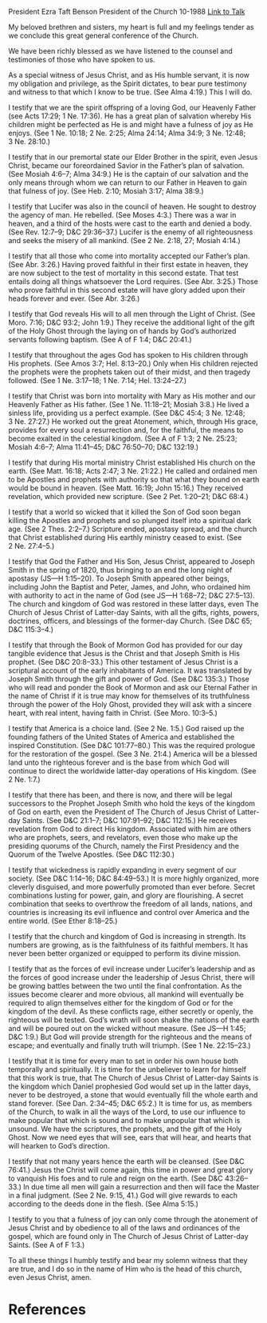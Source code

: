 President Ezra Taft Benson
President of the Church
10-1988
[Link to Talk](https://www.churchofjesuschrist.org/study/general-conference/1988/10/i-testify?lang=eng)

My beloved brethren and sisters, my heart is full and my feelings tender as we conclude this great general conference of the Church.

We have been richly blessed as we have listened to the counsel and testimonies of those who have spoken to us.

As a special witness of Jesus Christ, and as His humble servant, it is now my obligation and privilege, as the Spirit dictates, to bear pure testimony and witness to that which I know to be true. (See Alma 4:19.) This I will do.

I testify that we are the spirit offspring of a loving God, our Heavenly Father (see Acts 17:29; 1 Ne. 17:36). He has a great plan of salvation whereby His children might be perfected as He is and might have a fulness of joy as He enjoys. (See 1 Ne. 10:18; 2 Ne. 2:25; Alma 24:14; Alma 34:9; 3 Ne. 12:48; 3 Ne. 28:10.)

I testify that in our premortal state our Elder Brother in the spirit, even Jesus Christ, became our foreordained Savior in the Father’s plan of salvation. (See Mosiah 4:6–7; Alma 34:9.) He is the captain of our salvation and the only means through whom we can return to our Father in Heaven to gain that fulness of joy. (See Heb. 2:10; Mosiah 3:17; Alma 38:9.)

I testify that Lucifer was also in the council of heaven. He sought to destroy the agency of man. He rebelled. (See Moses 4:3.) There was a war in heaven, and a third of the hosts were cast to the earth and denied a body. (See Rev. 12:7–9; D&C 29:36–37.) Lucifer is the enemy of all righteousness and seeks the misery of all mankind. (See 2 Ne. 2:18, 27; Mosiah 4:14.)

I testify that all those who come into mortality accepted our Father’s plan. (See Abr. 3:26.) Having proved faithful in their first estate in heaven, they are now subject to the test of mortality in this second estate. That test entails doing all things whatsoever the Lord requires. (See Abr. 3:25.) Those who prove faithful in this second estate will have glory added upon their heads forever and ever. (See Abr. 3:26.)

I testify that God reveals His will to all men through the Light of Christ. (See Moro. 7:16; D&C 93:2; John 1:9.) They receive the additional light of the gift of the Holy Ghost through the laying on of hands by God’s authorized servants following baptism. (See A of F 1:4; D&C 20:41.)

I testify that throughout the ages God has spoken to His children through His prophets. (See Amos 3:7; Hel. 8:13–20.) Only when His children rejected the prophets were the prophets taken out of their midst, and then tragedy followed. (See 1 Ne. 3:17–18; 1 Ne. 7:14; Hel. 13:24–27.)

I testify that Christ was born into mortality with Mary as His mother and our Heavenly Father as His father. (See 1 Ne. 11:18–21; Mosiah 3:8.) He lived a sinless life, providing us a perfect example. (See D&C 45:4; 3 Ne. 12:48; 3 Ne. 27:27.) He worked out the great Atonement, which, through His grace, provides for every soul a resurrection and, for the faithful, the means to become exalted in the celestial kingdom. (See A of F 1:3; 2 Ne. 25:23; Mosiah 4:6–7; Alma 11:41–45; D&C 76:50–70; D&C 132:19.)

I testify that during His mortal ministry Christ established His church on the earth. (See Matt. 16:18; Acts 2:47; 3 Ne. 21:22.) He called and ordained men to be Apostles and prophets with authority so that what they bound on earth would be bound in heaven. (See Matt. 16:19; John 15:16.) They received revelation, which provided new scripture. (See 2 Pet. 1:20–21; D&C 68:4.)

I testify that a world so wicked that it killed the Son of God soon began killing the Apostles and prophets and so plunged itself into a spiritual dark age. (See 2 Thes. 2:2–7.) Scripture ended, apostasy spread, and the church that Christ established during His earthly ministry ceased to exist. (See 2 Ne. 27:4–5.)

I testify that God the Father and His Son, Jesus Christ, appeared to Joseph Smith in the spring of 1820, thus bringing to an end the long night of apostasy (JS—H 1:15–20). To Joseph Smith appeared other beings, including John the Baptist and Peter, James, and John, who ordained him with authority to act in the name of God (see JS—H 1:68–72; D&C 27:5–13). The church and kingdom of God was restored in these latter days, even The Church of Jesus Christ of Latter-day Saints, with all the gifts, rights, powers, doctrines, officers, and blessings of the former-day Church. (See D&C 65; D&C 115:3–4.)

I testify that through the Book of Mormon God has provided for our day tangible evidence that Jesus is the Christ and that Joseph Smith is His prophet. (See D&C 20:8–33.) This other testament of Jesus Christ is a scriptural account of the early inhabitants of America. It was translated by Joseph Smith through the gift and power of God. (See D&C 135:3.) Those who will read and ponder the Book of Mormon and ask our Eternal Father in the name of Christ if it is true may know for themselves of its truthfulness through the power of the Holy Ghost, provided they will ask with a sincere heart, with real intent, having faith in Christ. (See Moro. 10:3–5.)

I testify that America is a choice land. (See 2 Ne. 1:5.) God raised up the founding fathers of the United States of America and established the inspired Constitution. (See D&C 101:77–80.) This was the required prologue for the restoration of the gospel. (See 3 Ne. 21:4.) America will be a blessed land unto the righteous forever and is the base from which God will continue to direct the worldwide latter-day operations of His kingdom. (See 2 Ne. 1:7.)

I testify that there has been, and there is now, and there will be legal successors to the Prophet Joseph Smith who hold the keys of the kingdom of God on earth, even the President of The Church of Jesus Christ of Latter-day Saints. (See D&C 21:1–7; D&C 107:91–92; D&C 112:15.) He receives revelation from God to direct His kingdom. Associated with him are others who are prophets, seers, and revelators, even those who make up the presiding quorums of the Church, namely the First Presidency and the Quorum of the Twelve Apostles. (See D&C 112:30.)

I testify that wickedness is rapidly expanding in every segment of our society. (See D&C 1:14–16; D&C 84:49–53.) It is more highly organized, more cleverly disguised, and more powerfully promoted than ever before. Secret combinations lusting for power, gain, and glory are flourishing. A secret combination that seeks to overthrow the freedom of all lands, nations, and countries is increasing its evil influence and control over America and the entire world. (See Ether 8:18–25.)

I testify that the church and kingdom of God is increasing in strength. Its numbers are growing, as is the faithfulness of its faithful members. It has never been better organized or equipped to perform its divine mission.

I testify that as the forces of evil increase under Lucifer’s leadership and as the forces of good increase under the leadership of Jesus Christ, there will be growing battles between the two until the final confrontation. As the issues become clearer and more obvious, all mankind will eventually be required to align themselves either for the kingdom of God or for the kingdom of the devil. As these conflicts rage, either secretly or openly, the righteous will be tested. God’s wrath will soon shake the nations of the earth and will be poured out on the wicked without measure. (See JS—H 1:45; D&C 1:9.) But God will provide strength for the righteous and the means of escape; and eventually and finally truth will triumph. (See 1 Ne. 22:15–23.)

I testify that it is time for every man to set in order his own house both temporally and spiritually. It is time for the unbeliever to learn for himself that this work is true, that The Church of Jesus Christ of Latter-day Saints is the kingdom which Daniel prophesied God would set up in the latter days, never to be destroyed, a stone that would eventually fill the whole earth and stand forever. (See Dan. 2:34–45; D&C 65:2.) It is time for us, as members of the Church, to walk in all the ways of the Lord, to use our influence to make popular that which is sound and to make unpopular that which is unsound. We have the scriptures, the prophets, and the gift of the Holy Ghost. Now we need eyes that will see, ears that will hear, and hearts that will hearken to God’s direction.

I testify that not many years hence the earth will be cleansed. (See D&C 76:41.) Jesus the Christ will come again, this time in power and great glory to vanquish His foes and to rule and reign on the earth. (See D&C 43:26–33.) In due time all men will gain a resurrection and then will face the Master in a final judgment. (See 2 Ne. 9:15, 41.) God will give rewards to each according to the deeds done in the flesh. (See Alma 5:15.)

I testify to you that a fulness of joy can only come through the atonement of Jesus Christ and by obedience to all of the laws and ordinances of the gospel, which are found only in The Church of Jesus Christ of Latter-day Saints. (See A of F 1:3.)

To all these things I humbly testify and bear my solemn witness that they are true, and I do so in the name of Him who is the head of this church, even Jesus Christ, amen.

# References
